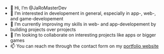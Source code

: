- 👋 Hi, I’m @JaRoMasterDev
- 👀 I’m interested in developement in general, especially in app-, web-, and game-developement
- 🌱 I’m currently improving my skills in web- and app-developement by building projects over prrojects
- 💞️ I’m looking to collaborate on interesting projects like apps or bigger games
- 📫 You can reach me through the contact form on my [portfolio website](jaromasterdev.github.io)

<!---
JaRoMasterDev/JaRoMasterDev is a ✨ special ✨ repository because its `README.md` (this file) appears on your GitHub profile.
You can click the Preview link to take a look at your changes.
--->

